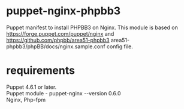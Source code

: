 # puppet-nginx-phpbb3
Puppet manifest to install PHPBB3 on Nginx.
This module is based on https://forge.puppet.com/puppet/nginx and https://github.com/phpbb/area51-phpbb3 
area51-phpbb3/phpBB/docs/nginx.sample.conf config file.
# requirements
Puppet 4.6.1 or later. \
Puppet module - puppet-nginx --version 0.6.0 \
Nginx, Php-fpm
